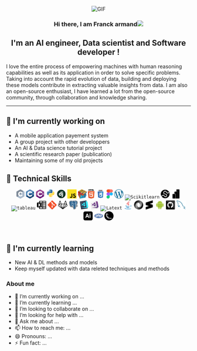 <p align="center">
  <img alt="GIF" src="https://github.com/franck225-coder/franck225-coder/blob/main/intro_gif.gif" />
</p>

<h3 align="center">
  Hi there, I am <strong>Franck armand</strong><img src="https://media.giphy.com/media/hvRJCLFzcasrR4ia7z/giphy.gif" width="25px">
</h3>

<h2 align="center">
I'm an AI engineer, Data scientist and Software developer !
</h2> 

I love the entire process of empowering machines with human reasoning capabilities as well as its application in order to solve specific problems. Taking into account the rapid evolution of data, building and deploying these models contribute in extracting valuable insights from data. I am also an open-source enthusiast, I have learned a lot from the open-source community, through collaboration and knowledge sharing.

<hr>

## 🔭 I'm currently working on
- A mobile application payement system
- A group project with other developpers
- An AI & Data science tutorial project
- A scientific research paper (publication)
- Maintaining some of my old projects

## 💼 Technical Skills

<p align="center">
  <code><img title="C" height="25" src="images/c.svg"></code>
  <code><img title="C++" height="25" src="images/cpp.svg"></code>
  <code><img title="C#" height="25" src="images/cSharp.svg"></code>
  <code><img title="Python" height="25" src="images/python-original.svg"></code>
  <code><img title="Django" height="25" src="images/django.png"></code>
  <code><img title="Javascript" height="25" src="images/javascript.svg"></code>
  <code><img title="Problem Solving" height="25" src="images/problemSolving.png"></code>
  <code><img title="HTML5" height="25" src="images/html5.svg"></code>
  <code><img title="CSS" height="25" src="images/css.svg"></code>
  <code><img title="Figma" height="25" src="images/figma.svg"></code>
  <code><img title="Word Press" height="25" src="images/wordpress.png"></code>
  <code><img title="Scikitlearn" height="25" src="images/scikitlearn.png"></code>
  <code><img title="Scipy" height="25" src="images/scipy.svg"></code>
  <code><img title="Powerbi" height="25" src="images/powerbi.svg"></code>
  <code><img title="tableau" height="25" src="images/tabeau.svg"></code>
  <code><img title="Microsoft excel" height="25" src="images/microsoftexcel.svg"></code>
  <code><img title="Git" height="25" src="images/git-original.svg"></code>
  <code><img title="GitLab" height="25" src="images/gitlab.svg"></code>
  <code><img title="PostgreSQL" height="25" src="images/postgresql.svg"></code>
  <code><img title="Visual Studio Code" height="25" src="images/vscode.png"></code>
  <code><img title="Microsoft Visual Studio" height="25" src="images/visualstudio.png"></code>
  <code><img title="Latext" height="25" src="images/latext.svg"></code>
  <code><img title="Java" height="25" src="images/java-original.svg"></code>
  <code><img title="JSON" height="25" src="images/json.svg"></code>
  <code><img title="Sublimetext" height="25" src="images/sublimetext.svg"></code>
  <code><img title="Android" height="25" src="images/android.svg"></code>
  <code><img title="GitHub" height="25" src="images/github.svg"></code>
  <code><img title="MySQL" height="25" src="images/mysql.svg"></code>
  <code><img title="adobeillustrator" height="25" src="images/adobeillustrator.svg"></code>
  <code><img title="PHP" height="25" src="images/php.svg"></code>
  <code><img title="Flask" height="25" src="images/flask.png"></code>
</p>

<br>

## 🌱 I'm currently learning
- New AI & DL methods and models
- Keep myself updated with data releted techniques and methods

### About me
- 🔭 I’m currently working on ...
- 🌱 I’m currently learning ...
- 👯 I’m looking to collaborate on ...
- 🤔 I’m looking for help with ...
- 💬 Ask me about ...
- 📫 How to reach me: ...
- 😄 Pronouns: ...
- ⚡ Fun fact: ...

